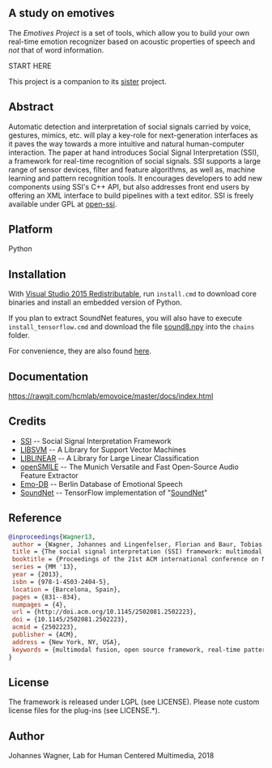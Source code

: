 ## A study on emotives

The _Emotives Project_ is a set of tools, which allow you to build your own real-time emotion recognizer based on acoustic properties of speech and *not* that of word information.

START HERE

This project is a companion to its [sister](https://github.com/samuncler/emotives-soundnet) project.

## Abstract

Automatic detection and interpretation of social signals carried by voice, gestures, mimics, etc. will play a key-role for next-generation interfaces as it paves the way towards a more intuitive and natural human-computer interaction. The paper at hand introduces Social Signal Interpretation (SSI), a framework for real-time recognition of social signals. SSI supports a large range of sensor devices, filter and feature algorithms, as well as, machine learning and pattern recognition tools. It encourages developers to add new components using SSI's C++ API, but also addresses front end users by offering an XML interface to build pipelines with a text editor. SSI is freely available under GPL at [open-ssi](http://openssi.net).

## Platform

Python

## Installation

With [Visual Studio 2015 Redistributable](https://www.microsoft.com/en-us/download/details.aspx?id=52685), run `install.cmd` to download core binaries and install an embedded version of Python.

If you plan to extract SoundNet features, you will also have to execute `install_tensorflow.cmd` and download the file [sound8.npy](https://drive.google.com/drive/folders/1zjNiuLgZ1cjCzF80P4mlYe4KSGGOFlta) into the `chains` folder.

For convenience, they are also found [here](https://drive.proton.me/urls/Z2GZEEEGVM#rZ1GwrADwlaV).

## Documentation

https://rawgit.com/hcmlab/emovoice/master/docs/index.html

## Credits
* [SSI](http://openssi.net) -- Social Signal Interpretation Framework
* [LIBSVM](https://www.csie.ntu.edu.tw/~cjlin/libsvm/) -- A Library for Support Vector Machines
* [LIBLINEAR](https://www.csie.ntu.edu.tw/~cjlin/liblinear/) -- A Library for Large Linear Classification
* [openSMILE](http://audeering.com/technology/opensmile/) -- The Munich Versatile and Fast Open-Source Audio Feature Extractor
* [Emo-DB](http://emodb.bilderbar.info/start.html) -- Berlin Database of Emotional Speech
* [SoundNet](https://github.com/eborboihuc/SoundNet-tensorflow) -- TensorFlow implementation of "[SoundNet](http://soundnet.csail.mit.edu/)"

## Reference

``` bibtex
@inproceedings{Wagner13,
 author = {Wagner, Johannes and Lingenfelser, Florian and Baur, Tobias and Damian, Ionut and Kistler, Felix and Andr{\'e}, Elisabeth},
 title = {The social signal interpretation (SSI) framework: multimodal signal processing and recognition in real-time},
 booktitle = {Proceedings of the 21st ACM international conference on Multimedia},
 series = {MM '13},
 year = {2013},
 isbn = {978-1-4503-2404-5},
 location = {Barcelona, Spain},
 pages = {831--834},
 numpages = {4},
 url = {http://doi.acm.org/10.1145/2502081.2502223},
 doi = {10.1145/2502081.2502223},
 acmid = {2502223},
 publisher = {ACM},
 address = {New York, NY, USA},
 keywords = {multimodal fusion, open source framework, real-time pattern recognition, social signal processing},
}
```
## License

The framework is released under LGPL (see LICENSE).
Please note custom license files for the plug-ins (see LICENSE.*).

##  Author

Johannes Wagner, Lab for Human Centered Multimedia, 2018
